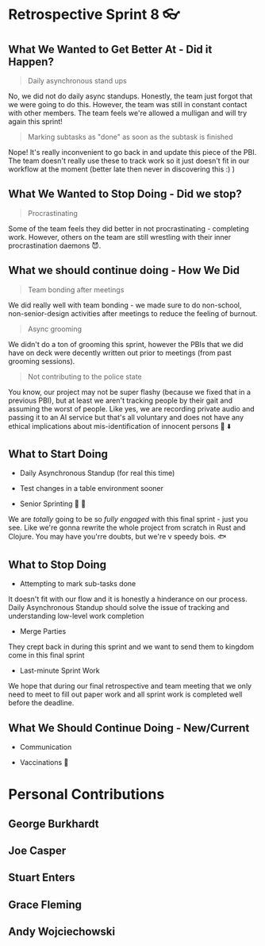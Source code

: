 # Retrospective Sprint 8 :eyeglasses: 


## What We Wanted to Get Better At - Did it Happen?

> Daily asynchronous stand ups

No, we did not do daily async standups. Honestly, the team just forgot that we were going to do this. However, the team was still in constant contact with other members. The team feels we're allowed a mulligan and will try again this sprint!

> Marking subtasks as "done" as soon as the subtask is finished

Nope! It's really inconvenient to go back in and update this piece of the PBI. The team doesn't really use these to track work so it just doesn't fit in our workflow at the moment (better late then never in discovering this :) ) 

## What We Wanted to Stop Doing - Did we stop?

> Procrastinating

Some of the team feels they did better in not procrastinating - completing work. However, others on the team are still wrestling with their inner procrastination daemons 😈.

## What we should continue doing - How We Did

> Team bonding after meetings

We did really well with team bonding - we made sure to do non-school, non-senior-design activities after meetings to reduce the feeling of burnout.

> Async grooming

We didn't do a ton of grooming this sprint, however the PBIs that we did have on deck were decently written out prior to meetings (from past grooming sessions).

> Not contributing to the police state

You know, our project may not be super flashy (because we fixed that in a previous PBI), but at least we aren't tracking people by their gait and assuming the worst of people. Like yes, we are recording private audio and passing it to an AI service but that's all voluntary and does not have any ethical implications about mis-identification of innocent persons :microphone: :arrow_down: 

## What to Start Doing

* Daily Asynchronous Standup (for real this time)

* Test changes in a table environment sooner

* Senior Sprinting :checkered_flag: :runner: 

We are _totally_ going to be so _fully engaged_ with this final sprint - just you see. Like we're gonna rewrite the whole project from scratch in Rust and Clojure. You may have you'rre doubts, but we're v speedy bois. :fish: 

## What to Stop Doing

* Attempting to mark sub-tasks done

It doesn't fit with our flow and it is honestly a hinderance on our process. Daily Asynchronous Standup should solve the issue of tracking and understanding low-level work completion

* Merge Parties

They crept back in during this sprint and we want to send them to kingdom come in this final sprint

* Last-minute Sprint Work

We hope that during our final retrospective and team meeting that we only need to meet to fill out paper work and all sprint work is completed well before the deadline.


## What We Should Continue Doing - New/Current

* Communication

* Vaccinations :syringe: 

# Personal Contributions

## George Burkhardt

## Joe Casper

## Stuart Enters

## Grace Fleming

## Andy Wojciechowski